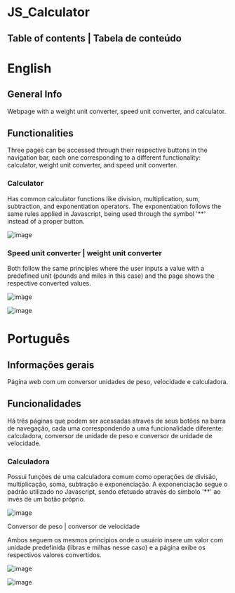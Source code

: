 # JS_Calculator

## Table of contents | Tabela de conteúdo

# English

## General Info

Webpage with a weight unit converter, speed unit converter, and calculator.

## Functionalities

Three pages can be accessed through their respective buttons in the navigation bar, each one corresponding to a 
different functionality: calculator, weight unit converter, and speed unit converter.

### Calculator

Has common calculator functions like division, multiplication, sum, subtraction, and exponentiation operators.
The exponentiation follows the same rules applied in Javascript, being used through the symbol '**' instead of a
proper button.

![image](https://user-images.githubusercontent.com/56042071/184146768-e6cc8ee8-f583-450d-a160-1fad1e7405b2.png)

### Speed unit converter | weight unit converter

Both follow the same principles where the user inputs a value with a predefined unit (pounds and miles in this case) and the page
shows the respective converted values.

![image](https://user-images.githubusercontent.com/56042071/184147672-6931f9c4-4fd9-4575-9af5-466910edb7b6.png)

![image](https://user-images.githubusercontent.com/56042071/184148046-a11b0963-2412-47c9-97b1-e32bef3cb6f0.png)

# Português

## Informações gerais

Página web com um conversor unidades de peso, velocidade e calculadora.

## Funcionalidades

Há três páginas que podem ser acessadas através de seus botões na barra de navegação, cada uma correspondendo 
a uma funcionalidade diferente: calculadora, conversor de unidade de peso e conversor de unidade de velocidade.

### Calculadora

Possui funções de uma calculadora comum como operações de divisão, multiplicação, soma, subtração e exponenciação.
A exponenciação segue o padrão utilizado no Javascript, sendo efetuado através do símbolo '**' ao invés de um botão 
próprio.

![image](https://user-images.githubusercontent.com/56042071/184146768-e6cc8ee8-f583-450d-a160-1fad1e7405b2.png)

Conversor de peso | conversor de velocidade

Ambos seguem os mesmos princípios onde o usuário insere um valor com unidade predefinida (libras e milhas nesse caso) e a página exibe
os respectivos valores convertidos.

![image](https://user-images.githubusercontent.com/56042071/184147672-6931f9c4-4fd9-4575-9af5-466910edb7b6.png)

![image](https://user-images.githubusercontent.com/56042071/184148046-a11b0963-2412-47c9-97b1-e32bef3cb6f0.png)
